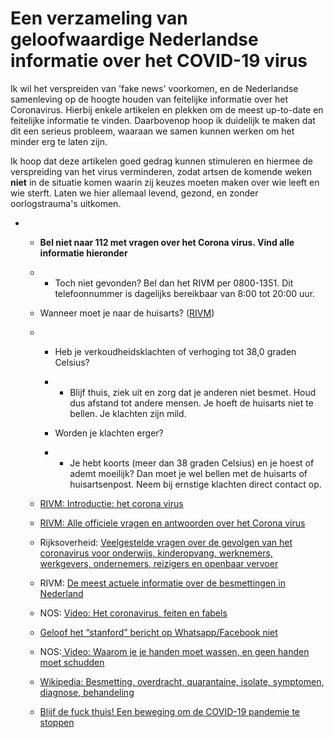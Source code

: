# Een verzameling van geloofwaardige Nederlandse informatie over het COVID-19 virus

Ik wil het verspreiden van 'fake news' voorkomen, en de Nederlandse samenleving op de hoogte houden van feitelijke informatie over het Coronavirus. Hierbij enkele artikelen en plekken om de meest up-to-date en feitelijke informatie te vinden. Daarbovenop hoop ik duidelijk te maken dat dit een serieus probleem, waaraan we samen kunnen werken om het minder erg te laten zijn.

Ik hoop dat deze artikelen goed gedrag kunnen stimuleren en hiermee de verspreiding van het virus verminderen, zodat artsen de komende weken **niet** in de situatie komen waarin zij keuzes moeten maken over wie leeft en wie sterft. Laten we hier allemaal levend, gezond, en zonder oorlogstrauma's uitkomen.

- - **Bel niet naar 112 met vragen over het Corona virus. Vind alle informatie hieronder**

  - - Toch niet gevonden? Bel dan het RIVM per 0800-1351. Dit telefoonnummer is dagelijks bereikbaar van 8:00 tot 20:00 uur.

  - Wanneer moet je naar de huisarts? ([RIVM](https://www.rivm.nl/coronavirus/covid-19))

  - - Heb je verkoudheidsklachten of verhoging tot 38,0 graden Celsius?

    - - Blijf thuis, ziek uit en zorg dat je anderen niet besmet. Houd dus afstand tot andere mensen. Je hoeft de huisarts niet te bellen. Je klachten zijn mild.

    - Worden je klachten erger?

    - - Je hebt koorts (meer dan 38 graden Celsius) en je hoest of ademt moeilijk? Dan moet je wel bellen met de huisarts of huisartsenpost. Neem bij ernstige klachten direct contact op.

  - [RIVM: Introductie: het corona virus](https://www.rivm.nl/coronavirus/covid-19)

  - [RIVM: Alle officiele vragen en antwoorden over het Corona virus](https://www.rivm.nl/coronavirus/covid-19/vragen-antwoorden)

  - Rijksoverheid: [Veelgestelde vragen over de gevolgen van het coronavirus voor onderwijs, kinderopvang, werknemers, werkgevers, ondernemers, reizigers en openbaar vervoer](https://www.rijksoverheid.nl/onderwerpen/coronavirus-covid-19)

  - RIVM: [De meest actuele informatie over de besmettingen in Nederland](https://www.rivm.nl/nieuws/actuele-informatie-over-coronavirus)

  - NOS: [Video: Het coronavirus, feiten en fabels](https://www.youtube.com/watch?v=usu4Kqjia5I&feature=youtu.be&t=130)

  - [Geloof het “stanford” bericht op Whatsapp/Facebook niet](https://www.motherjones.com/politics/2020/03/theres-a-facebook-coronavirus-post-going-viral-claiming-to-be-from-stanford-dont-believe-it/)

  - NOS:[ Video: Waarom je je handen moet wassen, en geen handen moet schudden](https://www.youtube.com/watch?v=Xjxv1r9oyz0)

  - [Wikipedia: Besmetting, overdracht, quarantaine, isolate, symptomen, diagnose, behandeling](https://nl.wikipedia.org/wiki/COVID-19)

  - [Blijf de fuck thuis! Een beweging om de COVID-19 pandemie te stoppen](https://staythefuckhome.com/nl/)